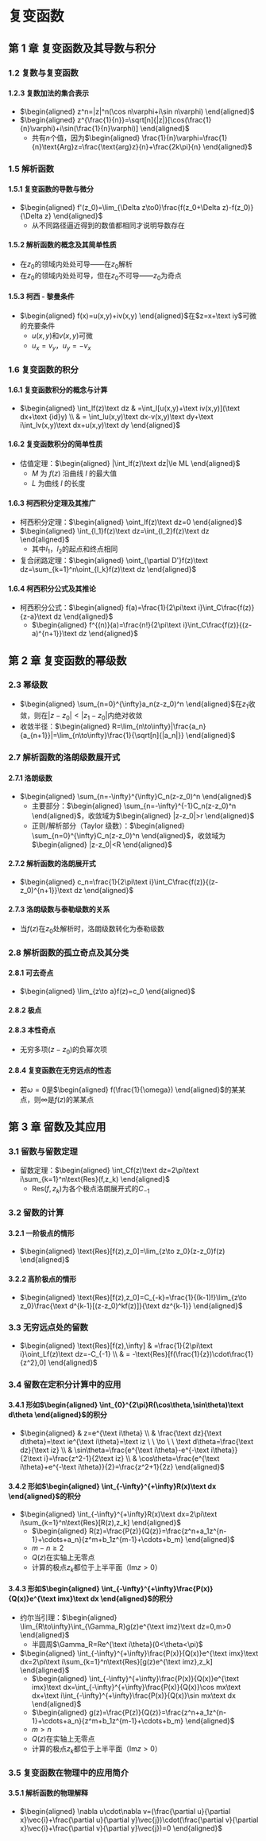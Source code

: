 # 复变函数

## 第 1 章 复变函数及其导数与积分

### 1.2 复数与复变函数

#### 1.2.3 复数加法的集合表示

- $\begin{aligned} z^n=|z|^n(\cos n\varphi+i\sin n\varphi) \end{aligned}$
- $\begin{aligned} z^{\frac{1}{n}}=\sqrt[n]{|z|}[\cos(\frac{1}{n}\varphi)+i\sin(\frac{1}{n}\varphi)] \end{aligned}$
  - 共有$n$个值，因为$\begin{aligned} \frac{1}{n}\varphi=\frac{1}{n}\text{Arg}z=\frac{\text{arg}z}{n}+\frac{2k\pi}{n} \end{aligned}$

### 1.5 解析函数

#### 1.5.1 复变函数的导数与微分

- $\begin{aligned} f'(z_0)=\lim_{\Delta z\to0}\frac{f(z_0+\Delta z)-f(z_0)}{\Delta z} \end{aligned}$
  - 从不同路径逼近得到的数值都相同才说明导数存在

#### 1.5.2 解析函数的概念及其简单性质

- 在$z_0$的领域内处处可导——在$z_0$解析
- 在$z_0$的领域内处处可导，但在$z_0$不可导——$z_0$为奇点

#### 1.5.3 柯西 - 黎曼条件

- $\begin{aligned} f(x)=u(x,y)+iv(x,y) \end{aligned}$在$z=x+\text iy$可微的充要条件
  - $u(x,y)$和$v(x,y)$可微
  - $u_x=v_y$，$u_y=-v_x$

### 1.6 复变函数的积分

#### 1.6.1 复变函数积分的概念与计算

- $\begin{aligned} \int_lf(z)\text dz & =\int_l[u(x,y)+\text iv(x,y)](\text dx+\text {id}y) \\ & = \int_lu(x,y)\text dx-v(x,y)\text dy+\text i\int_lv(x,y)\text dx+u(x,y)\text dy \end{aligned}$

#### 1.6.2 复变函数积分的简单性质

- 估值定理：$\begin{aligned} |\int_lf(z)\text dz|\le ML \end{aligned}$
  - $M$ 为 $f(z)$ 沿曲线 $l$ 的最大值
  - $L$ 为曲线 $l$ 的长度

#### 1.6.3 柯西积分定理及其推广

- 柯西积分定理：$\begin{aligned} \oint_lf(z)\text dz=0 \end{aligned}$
- $\begin{aligned} \int_{l_1}f(z)\text dz=\int_{l_2}f(z)\text dz \end{aligned}$
  - 其中$l_1$，$l_2$的起点和终点相同
- 复合闭路定理：$\begin{aligned} \oint_{\partial D'}f(z)\text dz=\sum_{k=1}^n\oint_{l_k}f(z)\text dz \end{aligned}$

#### 1.6.4 柯西积分公式及其推论

- 柯西积分公式：$\begin{aligned} f(a)=\frac{1}{2\pi\text i}\int_C\frac{f(z)}{z-a}\text dz \end{aligned}$
  - $\begin{aligned} f^{(n)}(a)=\frac{n!}{2\pi\text i}\int_C\frac{f(z)}{(z-a)^{n+1}}\text dz \end{aligned}$

## 第 2 章 复变函数的幂级数

### 2.3 幂级数

- $\begin{aligned} \sum_{n=0}^{\infty}a_n(z-z_0)^n \end{aligned}$在$z_1$收敛，则在$|z-z_0|<|z_1-z_0|$内绝对收敛
- 收敛半径：$\begin{aligned} R=\lim_{n\to\infty}|\frac{a_n}{a_{n+1}}|=\lim_{n\to\infty}\frac{1}{\sqrt[n]{|a_n|}} \end{aligned}$

### 2.7 解析函数的洛朗级数展开式

#### 2.7.1 洛朗级数

- $\begin{aligned} \sum_{n=-\infty}^{\infty}C_n(z-z_0)^n \end{aligned}$
  - 主要部分：$\begin{aligned} \sum_{n=-\infty}^{-1}C_n(z-z_0)^n \end{aligned}$，收敛域为$\begin{aligned} |z-z_0|>r \end{aligned}$
  - 正则/解析部分（Taylor 级数）：$\begin{aligned} \sum_{n=0}^{\infty}C_n(z-z_0)^n \end{aligned}$，收敛域为$\begin{aligned} |z-z_0|<R \end{aligned}$

#### 2.7.2 解析函数的洛朗展开式

- $\begin{aligned} c_n=\frac{1}{2\pi\text i}\int_C\frac{f(z)}{(z-z_0)^{n+1}}\text dz \end{aligned}$

#### 2.7.3 洛朗级数与泰勒级数的关系

- 当$f(z)$在$z_0$处解析时，洛朗级数转化为泰勒级数

### 2.8 解析函数的孤立奇点及其分类

#### 2.8.1 可去奇点

- $\begin{aligned} \lim_{z\to a}f(z)=c_0 \end{aligned}$

#### 2.8.2 极点

#### 2.8.3 本性奇点

- 无穷多项$(z-z_0)$的负幂次项

#### 2.8.4 复变函数在无穷远点的性态

- 若$\omega=0$是$\begin{aligned} f(\frac{1}{\omega}) \end{aligned}$的某某点，则$\infty$是$f(z)$的某某点

## 第 3 章 留数及其应用

### 3.1 留数与留数定理

- 留数定理：$\begin{aligned} \int_Cf(z)\text dz=2\pi\text i\sum_{k=1}^n\text{Res}(f,z_k) \end{aligned}$
  - $\text{Res}(f,z_k)$为各个极点洛朗展开式的$C_{-1}$

### 3.2 留数的计算

#### 3.2.1 一阶极点的情形

- $\begin{aligned} \text{Res}[f(z),z_0]=\lim_{z\to z_0}(z-z_0)f(z) \end{aligned}$

#### 3.2.2 高阶极点的情形

- $\begin{aligned} \text{Res}[f(z),z_0]=C_{-k}=\frac{1}{(k-1)!}\lim_{z\to z_0}\frac{\text d^{k-1}[(z-z_0)^kf(z)]}{\text dz^{k-1}} \end{aligned}$

### 3.3 无穷远点处的留数

- $\begin{aligned} \text{Res}[f(z),\infty] & =\frac{1}{2\pi\text i}\oint_Lf(z)\text dz=-C_{-1} \\ & = -\text{Res}[f(\frac{1}{z})\cdot\frac{1}{z^2},0] \end{aligned}$

### 3.4 留数在定积分计算中的应用

#### 3.4.1 形如$\begin{aligned} \int_{0}^{2\pi}R(\cos\theta,\sin\theta)\text d\theta \end{aligned}$的积分

- $\begin{aligned} & z=e^{\text i\theta} \\ & \frac{\text dz}{\text d\theta}=\text ie^{\text i\theta}=\text iz \ \ \to \ \ \text d\theta=\frac{\text dz}{\text iz} \\ & \sin\theta=\frac{e^{\text i\theta}-e^{-\text i\theta}}{2\text i}=\frac{z^2-1}{2\text iz} \\ & \cos\theta=\frac{e^{\text i\theta}+e^{-\text i\theta}}{2}=\frac{z^2+1}{2z} \end{aligned}$

#### 3.4.2 形如$\begin{aligned} \int_{-\infty}^{+\infty}R(x)\text dx \end{aligned}$的积分

- $\begin{aligned} \int_{-\infty}^{+\infty}R(x)\text dx=2\pi\text i\sum_{k=1}^n\text{Res}[R(z),z_k] \end{aligned}$
  - $\begin{aligned} R(z)=\frac{P(z)}{Q(z)}=\frac{z^n+a_1z^{n-1}+\cdots+a_n}{z^m+b_1z^{m-1}+\cdots+b_m} \end{aligned}$
  - $m-n\ge2$
  - $Q(z)$在实轴上无零点
  - 计算的极点$z_k$都位于上半平面（$\text{Im}z>0$）

#### 3.4.3 形如$\begin{aligned} \int_{-\infty}^{+\infty}\frac{P(x)}{Q(x)}e^{\text imx}\text dx \end{aligned}$的积分

- 约尔当引理：$\begin{aligned} \lim_{R\to\infty}\int_{\Gamma_R}g(z)e^{\text imz}\text dz=0,m>0 \end{aligned}$
  - 半圆周$\Gamma_R=Re^{\text i\theta}(0<\theta<\pi)$
- $\begin{aligned} \int_{-\infty}^{+\infty}\frac{P(x)}{Q(x)}e^{\text imx}\text dx=2\pi\text i\sum_{k=1}^n\text{Res}[g(z)e^{\text imz},z_k] \end{aligned}$
  - $\begin{aligned} \int_{-\infty}^{+\infty}\frac{P(x)}{Q(x)}e^{\text imx}\text dx=\int_{-\infty}^{+\infty}\frac{P(x)}{Q(x)}\cos mx\text dx+\text i\int_{-\infty}^{+\infty}\frac{P(x)}{Q(x)}\sin mx\text dx \end{aligned}$
  - $\begin{aligned} g(z)=\frac{P(z)}{Q(z)}=\frac{z^n+a_1z^{n-1}+\cdots+a_n}{z^m+b_1z^{m-1}+\cdots+b_m} \end{aligned}$
  - $m>n$
  - $Q(z)$在实轴上无零点
  - 计算的极点$z_k$都位于上半平面（$\text{Im}z>0$）

### 3.5 复变函数在物理中的应用简介

#### 3.5.1 解析函数的物理解释

- $\begin{aligned} \nabla u\cdot\nabla v=(\frac{\partial u}{\partial x}\vec{i}+\frac{\partial u}{\partial y}\vec{j})\cdot(\frac{\partial v}{\partial x}\vec{i}+\frac{\partial v}{\partial y}\vec{j})=0 \end{aligned}$

